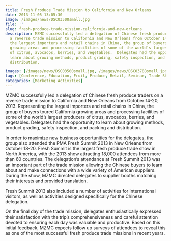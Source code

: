 ```yaml
---
title: Fresh Produce Trade Mission to California and New Orleans
date: 2013-11-05 13:05:30
image: /images/news/DSC03500small.jpg
file: ''
slug: fresh-produce-trade-mission-california-and-new-orleans
description: MZMC successfully led a delegation of Chinese fresh produce traders on
  a reverse trade mission to California and New Orleans from October 14-20, 2013.  Representing
  the largest importers and retail chains in China, the group of buyers toured California
  growing areas and processing facilities of some of the world’s largest producers
  of citrus, avocados, berries, and vegetables.  Delegates had the opportunity to
  learn about growing methods, product grading, safety inspection, and packing and
  distribution.

images: [/images/news/DSC03500small.jpg, /images/news/DSC03708small.jpg]
tags: [Conference, Education, Fruit, Produce, Retail, Seminar, Trade Show, Training, Vegetables]
categories: [Marketing Activities]
---
```

<p>MZMC successfully led a delegation of Chinese fresh produce traders on a reverse trade mission to California and New Orleans from October 14-20, 2013.  Representing the largest importers and retail chains in China, the group of buyers toured California growing areas and processing facilities of some of the world’s largest producers of citrus, avocados, berries, and vegetables.  Delegates had the opportunity to learn about growing methods, product grading, safety inspection, and packing and distribution.</p>
<p>In order to maximize new business opportunities for the delegates, the group also attended the PMA Fresh Summit 2013 in New Orleans from October 18-20.  Fresh Summit is the largest fresh produce trade show in North America, with the 2013 show attracting 18,000 attendees from more than 60 countries.  The delegation’s attendance at Fresh Summit 2013 was an important part of the trade mission allowing the Chinese buyers to learn about and make connections with a wide variety of American suppliers.  During the show, MZMC directed delegates to supplier booths matching their interests and provided translation.</p>
<p>Fresh Summit 2013 also included a number of activities for international visitors, as well as activities designed specifically for the Chinese delegation.</p>
<p>On the final day of the trade mission, delegates enthusiastically expressed their satisfaction with the trip’s comprehensiveness and careful attention devoted to ensuring each day was valuable and productive.  Based on this initial feedback, MZMC expects follow up surveys of attendees to reveal this as one of the most successful fresh produce trade missions in recent years.</p>


